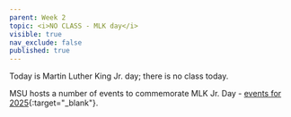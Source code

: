 ```yaml
---
parent: Week 2
topic: <i>NO CLASS - MLK day</i>
visible: true
nav_exclude: false
published: true
---
```


Today is Martin Luther King Jr. day; there is no class today.

MSU hosts a number of events to commemorate MLK Jr. Day - [events for 2025](https://inclusion.msu.edu/awards/mlk-commemorative-celebration/mlk-calendar.html){:target="_blank"}.
